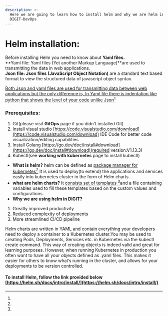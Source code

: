 ```yaml
---
description: >-
  Here we are going to learn how to install helm and why we are helm in
  DIGIT-DevOps
---
```


# Helm installation:

Before installing Helm you need to know about **Yaml files.**\
**Yaml file: Yaml files (Yet another Markup Language)**are used to transmitting the data in web applications. \
**Json file: Json  files (JavaScript Object Notation)** are a standard text based format to view the structured data of javascript object syntax.

[Both Json and yaml files are used for transmitting data between web applications but the only difference is, In Yaml file there is indentation like python that shows the level of your code unlike Json](#user-content-fn-1)[^1]

### Prerequisites:

1. Git(please visit **GitOps** page if you didn't installed Git)
2. Install visual studio [https://code.visualstudio.com/download](https://code.visualstudio.com/download) IDE Code for better code visualization/editing capabilities
3. Install Golang [https://go.dev/doc/install#download](https://go.dev/doc/install#download)(required version:V1.13.3)
4. Kubectl(see **working with kubernetes** page to install kubectl)

* **What is helm?** helm can be defined as [package manager for kubernetes](#user-content-fn-2)[^2] It is used to deploy(to extend) the applications and services easily into kubernetes cluster in the form of Helm charts.
* **what are helm charts?** It [consists set of templates ](#user-content-fn-3)[^3]and a file containing variables used to fill these templates based on the custom values and configurations.
* **Why we are using helm in DIGIT?**

1. Greatly improved productivity
2. Reduced complexity of deployments
3. More streamlined CI/CD pipeline

Helm charts are written in YAML and contain everything your developers need to deploy a container to a Kubernetes cluster.You may be used to creating Pods, Deployments, Services etc. in Kubernetes via the kubectl create command. This way of creating objects is indeed valid and great for learning purposes. However, when running Kubernetes in production you often want to have all your objects defined as .yaml files. This makes it easier for others to know what’s running in the cluster, and allows for your deployments to be version controlled.

#### &#x20;To install Helm, follow the link provided below         [https://helm.sh/docs/intro/install/](https://helm.sh/docs/intro/install/)



[^1]: 

[^2]: 

[^3]: 
